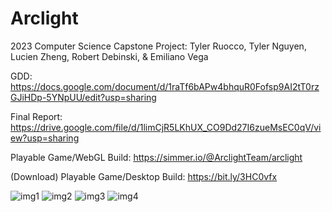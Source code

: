 # Arclight
2023 Computer Science Capstone Project: Tyler Ruocco, Tyler Nguyen, Lucien Zheng, Robert Debinski, & Emiliano Vega

GDD: https://docs.google.com/document/d/1raTf6bAPw4bhquR0Fofsp9AI2tT0rzGJiHDp-5YNpUU/edit?usp=sharing

Final Report: https://drive.google.com/file/d/1limCjR5LKhUX_CO9Dd27I6zueMsEC0qV/view?usp=sharing

Playable Game/WebGL Build: https://simmer.io/@ArclightTeam/arclight

(Download) Playable Game/Desktop Build: https://bit.ly/3HC0vfx

![img1](https://github.com/KazemoKaos/Arclight/assets/34223008/16f5ba20-4c9c-43e4-826c-7230aa4b4a69)
![img2](https://github.com/KazemoKaos/Arclight/assets/34223008/93451b24-0465-4a7b-9361-fbea1a72acfc)
![img3](https://github.com/KazemoKaos/Arclight/assets/34223008/476c9991-8d40-4edf-b109-14816e221221)
![img4](https://github.com/KazemoKaos/Arclight/assets/34223008/b7853b72-9762-4477-8733-f1cde4dd2cee)
